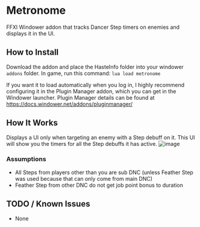 # Metronome
FFXI Windower addon that tracks Dancer Step timers on enemies and displays it in the UI.

## How to Install

Download the addon and place the HasteInfo folder into your windower `addons` folder.
In game, run this command: `lua load metronome`

If you want it to load automatically when you log in, I highly recommend configuring it in the Plugin Manager addon, which you can get in the Windower launcher.
Plugin Manager details can be found at https://docs.windower.net/addons/pluginmanager/

## How It Works

Displays a UI only when targeting an enemy with a Step debuff on it. This UI will show you the timers for all the Step debuffs it has active.
![image](https://github.com/shastaxc/metronome/assets/7599524/764d5374-c709-4695-909b-bb4193791755)

### Assumptions

* All Steps from players other than you are sub DNC (unless Feather Step was used because that can only come from main DNC)
* Feather Step from other DNC do not get job point bonus to duration

## TODO / Known Issues
* None

